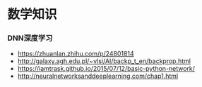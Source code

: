 
# 数学知识

### DNN深度学习
- https://zhuanlan.zhihu.com/p/24801814
- http://galaxy.agh.edu.pl/~vlsi/AI/backp_t_en/backprop.html
- https://iamtrask.github.io/2015/07/12/basic-python-network/
- http://neuralnetworksanddeeplearning.com/chap1.html